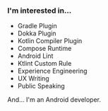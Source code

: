 ### I'm interested in...

- Gradle Plugin
- Dokka Plugin
- Kotlin Compiler Plugin
- Compose Runtime
- Android Lint
- Ktlint Custom Rule
- Experience Engineering
- UX Writing
- Public Speaking

And... I'm an Android developer.
